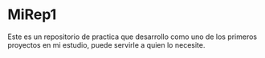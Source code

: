 # MiRep1
Este es un repositorio de practica que desarrollo como uno de los primeros proyectos en mi estudio, puede servirle a quien lo necesite.
